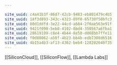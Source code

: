 ```yaml
---

site_uuid: c4a41b3f-86d7-42cb-9483-eb801479c4b5
site_uuid: 18f3d893-343c-4323-89f0-65730f50bfc3
site_uuid: 80d1ddfd-3e22-44cd-a684-2f0ae563e91f
site_uuid: 9421f090-5eb8-4102-8bd4-350567a6fba1
site_uuid: 28619109-c8e4-4b44-8e50-d068bb7ffe11
site_uuid: f0d88062-a50f-4b23-bb4b-edb7308d6516
site_uuid: 4b15a4b3-af13-4362-beb4-128202640f35
---
```

[[SiliconCloud]], [[SiliconFlow]], [[Lambda Labs]]
